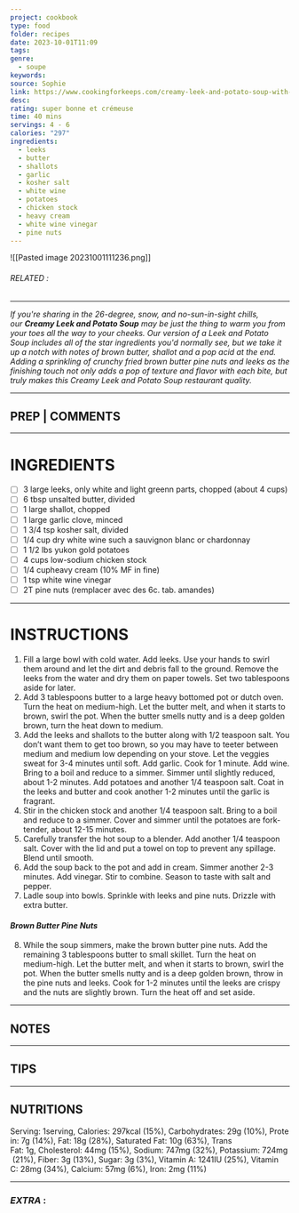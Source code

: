 ```yaml
---
project: cookbook
type: food
folder: recipes
date: 2023-10-01T11:09
tags: 
genre:
  - soupe
keywords: 
source: Sophie
link: https://www.cookingforkeeps.com/creamy-leek-and-potato-soup-with-brown-butter/#wprm-recipe-container-27007
desc: 
rating: super bonne et crémeuse
time: 40 mins
servings: 4 - 6
calories: "297"
ingredients:
  - leeks
  - butter
  - shallots
  - garlic
  - kosher salt
  - white wine
  - potatoes
  - chicken stock
  - heavy cream
  - white wine vinegar
  - pine nuts
---
```


![[Pasted image 20231001111236.png]]
###### *RELATED* : 
---
_If you're sharing in the 26-degree, snow, and no-sun-in-sight chills, our_ _**Creamy Leek and Potato Soup**_ _may be just the thing to warm you from your toes all the way to your cheeks. Our version of a Leek and Potato Soup includes all of the star ingredients you'd normally see, but we take it up a notch with notes of brown butter, shallot and a pop acid at the end. Adding a sprinkling of crunchy fried brown butter pine nuts and leeks as the finishing touch not only adds a pop of texture and flavor with each bite, but truly makes this Creamy Leek and Potato Soup restaurant quality._

---
## PREP | COMMENTS



---
# INGREDIENTS

- [ ] 3 large leeks, only white and light greenn parts, chopped (about 4 cups)
- [ ] 6 tbsp unsalted butter, divided
- [ ] 1 large shallot, chopped
- [ ] 1 large garlic clove, minced
- [ ] 1 3/4 tsp kosher salt, divided
- [ ] 1/4 cup dry white wine such a sauvignon blanc or chardonnay
- [ ] 1 1/2 lbs yukon gold potatoes
- [ ] 4 cups low-sodium chicken stock
- [ ] 1/4 cupheavy cream (10% MF in fine)
- [ ] 1 tsp white wine vinegar
- [ ] 2T pine nuts (remplacer avec des 6c. tab. amandes)

---
# INSTRUCTIONS

1. Fill a large bowl with cold water. Add leeks. Use your hands to swirl them around and let the dirt and debris fall to the ground. Remove the leeks from the water and dry them on paper towels. Set two tablespoons aside for later.
2. Add 3 tablespoons butter to a large heavy bottomed pot or dutch oven. Turn the heat on medium-high. Let the butter melt, and when it starts to brown, swirl the pot. When the butter smells nutty and is a deep golden brown, turn the heat down to medium.
3. Add the leeks and shallots to the butter along with 1/2 teaspoon salt. You don’t want them to get too brown, so you may have to teeter between medium and medium low depending on your stove. Let the veggies sweat for 3-4 minutes until soft. Add garlic. Cook for 1 minute. Add wine. Bring to a boil and reduce to a simmer. Simmer until slightly reduced, about 1-2 minutes. Add potatoes and another 1/4 teaspoon salt. Coat in the leeks and butter and cook another 1-2 minutes until the garlic is fragrant.
4. Stir in the chicken stock and another 1/4 teaspoon salt. Bring to a boil and reduce to a simmer. Cover and simmer until the potatoes are fork-tender, about 12-15 minutes.
5. Carefully transfer the hot soup to a blender. Add another 1/4 teaspoon salt. Cover with the lid and put a towel on top to prevent any spillage. Blend until smooth.
6. Add the soup back to the pot and add in cream. Simmer another 2-3 minutes. Add vinegar. Stir to combine. Season to taste with salt and pepper.
7.  Ladle soup into bowls. Sprinkle with leeks and pine nuts. Drizzle with extra butter.
    

#### _Brown Butter Pine Nuts_

8. While the soup simmers, make the brown butter pine nuts. Add the remaining 3 tablespoons butter to small skillet. Turn the heat on medium-high. Let the butter melt, and when it starts to brown, swirl the pot. When the butter smells nutty and is a deep golden brown, throw in the pine nuts and leeks. Cook for 1-2 minutes until the leeks are crispy and the nuts are slightly brown. Turn the heat off and set aside.

---
## NOTES



---
## TIPS



---
## NUTRITIONS

Serving: 1serving, Calories: 297kcal (15%), Carbohydrates: 29g (10%), Protein: 7g (14%), Fat: 18g (28%), Saturated Fat: 10g (63%), Trans Fat: 1g, Cholesterol: 44mg (15%), Sodium: 747mg (32%), Potassium: 724mg (21%), Fiber: 3g (13%), Sugar: 3g (3%), Vitamin A: 1241IU (25%), Vitamin C: 28mg (34%), Calcium: 57mg (6%), Iron: 2mg (11%)

---
### *EXTRA* :



